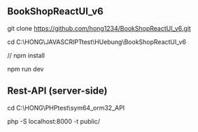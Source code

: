 ## BookShopReactUI_v6

git clone https://github.com/hong1234/BookShopReactUI_v6.git

cd C:\HONG\JAVASCRIPTtest\HUebung\BookShopReactUI_v6

// npm install

npm run dev

## Rest-API (server-side)

cd C:\HONG\PHPtest\sym64_orm32_API

php -S localhost:8000 -t public/

